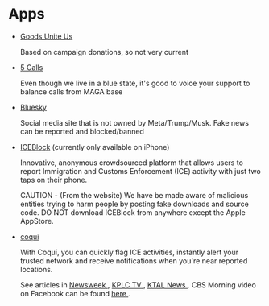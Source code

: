 # Apps

* [Goods Unite Us](https://goodsuniteus.com)

  Based on campaign donations, so not very current

* [5 Calls](https://5calls.org)

  Even though we live in a blue state, it's good to voice your support
  to balance calls from MAGA base

* [Bluesky](https://bsky.app)

  Social media site that is not owned by Meta/Trump/Musk. Fake news
  can be reported and blocked/banned

* [ICEBlock](https://iceblock.app) (currently only available on iPhone)

  Innovative, anonymous crowdsourced platform that allows users to
  report Immigration and Customs Enforcement (ICE) activity with just
  two taps on their phone.

  CAUTION - (From the website) We have be made aware of malicious
  entities trying to harm people by posting fake downloads and source
  code. DO NOT download ICEBlock from anywhere except the Apple
  AppStore.

* [coqui](https://juntospodemos.life/en)

  With Coquí, you can quickly flag ICE activities, instantly alert
  your trusted network and receive notifications when you're near
  reported locations.

  See articles in [Newsweek
  ](https://www.newsweek.com/new-app-coqui-ice-immigration-new-york-2103414),
  [KPLC TV
  ](https://www.kplctv.com/2025/07/22/new-app-that-notifies-users-nearby-ice-activity-launches-nationwide/),
  [KTAL News
  ](https://www.ktalnews.com/news/u-s-world/ice-raids-coqui-app/). CBS
  Morning video on Facebook can be found [here
  ](https://www.facebook.com/CBSMornings/videos/immigrants-across-the-us-are-turning-to-apps-like-coqui-to-alert-them-of-nearby-/1634180517272968/).

